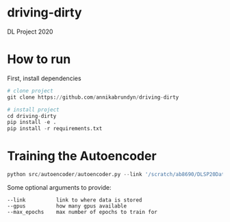 # driving-dirty
DL Project 2020

# How to run
First, install dependencies

```python
# clone project   
git clone https://github.com/annikabrundyn/driving-dirty

# install project   
cd driving-dirty
pip install -e .   
pip install -r requirements.txt
```
# Training the Autoencoder

```python
python src/autoencoder/autoencoder.py --link '/scratch/ab8690/DLSP20Dataset/data' --gpus 1 --max_epochs 5 --batch_size 32
```
Some optional arguments to provide:
```
--link          link to where data is stored
--gpus          how many gpus available
--max_epochs    max number of epochs to train for
```
